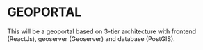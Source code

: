 # GEOPORTAL

This will be a geoportal based on 3-tier architecture with frontend (ReactJs), geoserver (Geoserver) and database (PostGIS).
